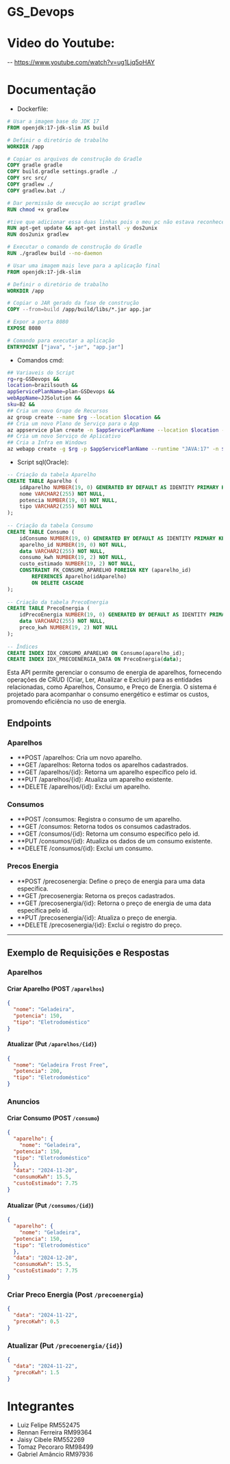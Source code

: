 # GS_Devops

# Video do Youtube:
-- https://www.youtube.com/watch?v=ug1Ljq5oHAY

# Documentação

- Dockerfile:
```Dockerfile
# Usar a imagem base do JDK 17
FROM openjdk:17-jdk-slim AS build

# Definir o diretório de trabalho
WORKDIR /app

# Copiar os arquivos de construção do Gradle
COPY gradle gradle
COPY build.gradle settings.gradle ./
COPY src src/
COPY gradlew ./
COPY gradlew.bat ./

# Dar permissão de execução ao script gradlew
RUN chmod +x gradlew

#tive que adicionar essa duas linhas pois o meu pc não estava reconhecendo gradle
RUN apt-get update && apt-get install -y dos2unix
RUN dos2unix gradlew

# Executar o comando de construção do Gradle
RUN ./gradlew build --no-daemon

# Usar uma imagem mais leve para a aplicação final
FROM openjdk:17-jdk-slim

# Definir o diretório de trabalho
WORKDIR /app

# Copiar o JAR gerado da fase de construção
COPY --from=build /app/build/libs/*.jar app.jar

# Expor a porta 8080
EXPOSE 8080

# Comando para executar a aplicação
ENTRYPOINT ["java", "-jar", "app.jar"]

```
- Comandos cmd:
```Bash
## Variaveis do Script
rg=rg-GSDevops &&
location=brazilsouth &&
appServicePlanName=plan-GSDevops &&
webAppName=JJSolution &&
sku=B2 &&
## Cria um novo Grupo de Recursos
az group create --name $rg --location $location &&
## Cria um novo Plano de Serviço para o App
az appservice plan create -n $appServicePlanName --location $location -g $rg --sku $sku &&
## Cria um novo Serviço de Aplicativo
## Cria a Infra em Windows
az webapp create -g $rg -p $appServicePlanName --runtime "JAVA:17" -n $webAppName
```

- Script sql(Oracle):
```sql
-- Criação da tabela Aparelho
CREATE TABLE Aparelho (
    idAparelho NUMBER(19, 0) GENERATED BY DEFAULT AS IDENTITY PRIMARY KEY, 
    nome VARCHAR2(255) NOT NULL, 
    potencia NUMBER(19, 0) NOT NULL, 
    tipo VARCHAR2(255) NOT NULL
);
 
-- Criação da tabela Consumo
CREATE TABLE Consumo (
    idConsumo NUMBER(19, 0) GENERATED BY DEFAULT AS IDENTITY PRIMARY KEY, 
    aparelho_id NUMBER(19, 0) NOT NULL, 
    data VARCHAR2(255) NOT NULL, 
    consumo_kwh NUMBER(19, 2) NOT NULL, 
    custo_estimado NUMBER(19, 2) NOT NULL, 
    CONSTRAINT FK_CONSUMO_APARELHO FOREIGN KEY (aparelho_id) 
        REFERENCES Aparelho(idAparelho)
        ON DELETE CASCADE
);
 
-- Criação da tabela PrecoEnergia
CREATE TABLE PrecoEnergia (
    idPrecoEnergia NUMBER(19, 0) GENERATED BY DEFAULT AS IDENTITY PRIMARY KEY, 
    data VARCHAR2(255) NOT NULL, 
    preco_kwh NUMBER(19, 2) NOT NULL
);
 
-- Índices
CREATE INDEX IDX_CONSUMO_APARELHO ON Consumo(aparelho_id);
CREATE INDEX IDX_PRECOENERGIA_DATA ON PrecoEnergia(data);
```
Esta API permite gerenciar o consumo de energia de aparelhos, fornecendo operações de CRUD (Criar, Ler, Atualizar e Excluir) para as entidades relacionadas, como Aparelhos, Consumo, e Preço de Energia. O sistema é projetado para acompanhar o consumo energético e estimar os custos, promovendo eficiência no uso de energia.

## Endpoints

### Aparelhos

- **POST /aparelhos: Cria um novo aparelho.
- **GET /aparelhos: Retorna todos os aparelhos cadastrados.
- **GET /aparelhos/{id}: Retorna um aparelho específico pelo id.
- **PUT /aparelhos/{id}: Atualiza um aparelho existente.
- **DELETE /aparelhos/{id}: Exclui um aparelho.

### Consumos

- **POST /consumos: Registra o consumo de um aparelho.
- **GET /consumos: Retorna todos os consumos cadastrados.
- **GET /consumos/{id}: Retorna um consumo específico pelo id.
- **PUT /consumos/{id}: Atualiza os dados de um consumo existente.
- **DELETE /consumos/{id}: Exclui um consumo.

### Precos Energia

- **POST /precosenergia: Define o preço de energia para uma data específica.
- **GET /precosenergia: Retorna os preços cadastrados.
- **GET /precosenergia/{id}: Retorna o preço de energia de uma data específica pelo id.
- **PUT /precosenergia/{id}: Atualiza o preço de energia.
- **DELETE /precosenergia/{id}: Exclui o registro do preço.
---

## Exemplo de Requisições e Respostas

### Aparelhos

#### Criar Aparelho (POST `/aparelhos`)

```Json
{
  "nome": "Geladeira",
  "potencia": 150,
  "tipo": "Eletrodoméstico"
}
```
#### Atualizar (Put `/aparelhos/{id}`)
```Json
{
  "nome": "Geladeira Frost Free",
  "potencia": 200,
  "tipo": "Eletrodoméstico"
}
```
### Anuncios

#### Criar Consumo (POST `/consumo`)
```Json
{
  "aparelho": {
    "nome": "Geladeira",
  "potencia": 150,
  "tipo": "Eletrodoméstico"
  },
  "data": "2024-11-20",
  "consumoKwh": 15.5,
  "custoEstimado": 7.75
}
```
#### Atualizar (Put `/consumos/{id}`)
```Json
{
  "aparelho": {
    "nome": "Geladeira",
  "potencia": 150,
  "tipo": "Eletrodoméstico"
  },
  "data": "2024-12-20",
  "consumoKwh": 15.5,
  "custoEstimado": 7.75
}
```
### Criar Preco Energia (Post `/precoenergia`)
```Json
{
  "data": "2024-11-22",
  "precoKwh": 0.5
}
```
### Atualizar (Put `/precoenergia/{id}`)
```Json
{
  "data": "2024-11-22",
  "precoKwh": 1.5
}
```

# Integrantes
- Luiz Felipe RM552475
- Rennan Ferreira RM99364
- Jaisy Cibele RM552269
- Tomaz Pecoraro RM98499
- Gabriel Amâncio RM97936

